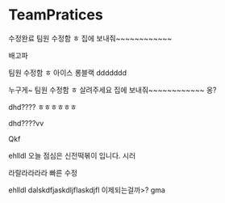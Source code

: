 # TeamPratices

수정완료
팀원 수정함 ㅎ
집에 보내줘~~~~~~~~~~~~


배고파


팀원 수정함 ㅎ
아이스 롱블랙
ddddddd

누구게~
팀원 수정함 ㅎ
살려주세요
집에 보내줘~~~~~~~~~~~~
옹?

dhd????
ㅎㅎㅎㅎㅎㅎ

dhd????vv

Qkf

ehlldl
오늘 점심은 신전떡볶이 입니다. 시러 

라랄라라라라
빠른 수정


ehlldl
dalskdfjaskdljflaskdjfl
이제되는걸까>?
gma